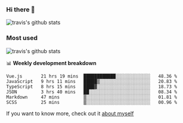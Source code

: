 ### Hi there 👋

<!--
**HondryTravis/HondryTravis** is a ✨ _special_ ✨ repository because its `README.md` (this file) appears on your GitHub profile.

Here are some ideas to get you started:

- 🔭 I’m currently working on ...
- 🌱 I’m currently learning ...
- 👯 I’m looking to collaborate on ...
- 🤔 I’m looking for help with ...
- 💬 Ask me about ...
- 📫 How to reach me: ...
- 😄 Pronouns: ...
- ⚡ Fun fact: ...
-->

![travis's github stats](https://github-readme-stats.vercel.app/api?username=HondryTravis&hide=stars)
### Most used
![travis's github stats](https://github-readme-stats.anuraghazra1.vercel.app/api/top-langs/?username=HondryTravis&layout=compact&hide_title=true)

📊 **Weekly development breakdown**

<!--START_SECTION:waka-->

```text
Vue.js       21 hrs 19 mins  ████████████░░░░░░░░░░░░░   48.36 %
JavaScript   9 hrs 11 mins   █████▒░░░░░░░░░░░░░░░░░░░   20.83 %
TypeScript   8 hrs 15 mins   ████▓░░░░░░░░░░░░░░░░░░░░   18.73 %
JSON         3 hrs 40 mins   ██░░░░░░░░░░░░░░░░░░░░░░░   08.34 %
Markdown     47 mins         ▒░░░░░░░░░░░░░░░░░░░░░░░░   01.81 %
SCSS         25 mins         ▒░░░░░░░░░░░░░░░░░░░░░░░░   00.96 %
```

<!--END_SECTION:waka-->

If you want to know more, check out it [about myself](https://hondrytravis.github.io/)

